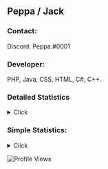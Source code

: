 ## Peppa / Jack

### Contact:
 Discord: Peppa.#0001

### Developer:
 PHP, Java, CSS, HTML, C#, C++.

### Detailed Statistics
<details>
  <summary>Click</summary>
  <img align="Bottom" src="https://metrics.lecoq.io/didntpot?template=classic&followup=1&isocalendar=1&languages=1&isocalendar.duration=half-year&config.timezone=America%2FNew_York" />
</details>

### Simple Statistics:
<details>
  <summary>Click</summary>
   <img align="Left" alt="DidntPot's Github Stats" src="https://github-readme-stats.vercel.app/api?username=didntpot&show_icons=true&hide_border=true&theme=dark" />
   <img style="float: right;" alt="Most Used Languages" src="https://github-readme-stats.vercel.app/api/top-langs/?username=didntpot&layout=compact&hide_border=true&theme=dark"/>
</details>

![Profile Views](https://komarev.com/ghpvc/?username=DidntPot&style=flat-square&color=red) <br>
